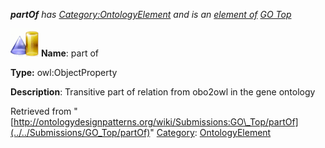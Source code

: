 ___partOf__ has [Category:OntologyElement](../../Category/OntologyElement "Category:OntologyElement") and is an [element of](../../Property/ElementOf "Property:ElementOf") [GO Top](../../Submissions/GO_Top "Submissions:GO Top")_


  




[![ObjectProperty](../../images/thumb/c/c3/ObjectProperty.gif/45px-ObjectProperty.gif)](../../Image/ObjectProperty.gif "ObjectProperty")
__Name__: part of 


__Type:__ owl:ObjectProperty 


__Description__: Transitive part of relation from obo2owl in the gene ontology 





Retrieved from "[http://ontologydesignpatterns.org/wiki/Submissions:GO\_Top/partOf](../../Submissions/GO_Top/partOf)"
 [Category](http://ontologydesignpatterns.org/wiki/Special:Categories "Special:Categories"): [OntologyElement](../../Category/OntologyElement "Category:OntologyElement")